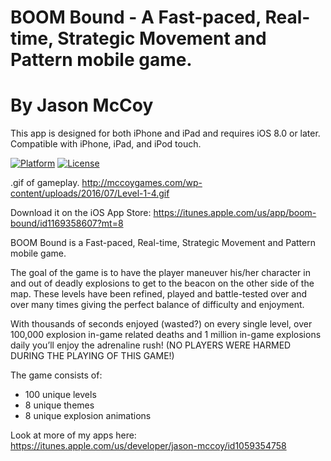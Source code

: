 # BOOM Bound - A Fast-paced, Real-time, Strategic Movement and Pattern mobile game.
# By Jason McCoy

This app is designed for both iPhone and iPad and requires iOS 8.0 or later. Compatible with iPhone, iPad, and iPod touch.

[![Platform](http://img.shields.io/badge/platform-iOS-blue.svg?style=flat)](http://cocoapods.org/?q=YALSideMenu)
[![License](http://img.shields.io/badge/license-MIT-green.svg?style=flat)](https://github.com/Yalantis/Side-Menu.iOS/blob/master/LICENSE)

.gif of gameplay.
http://mccoygames.com/wp-content/uploads/2016/07/Level-1-4.gif


Download it on the iOS App Store:
https://itunes.apple.com/us/app/boom-bound/id1169358607?mt=8


BOOM Bound is a Fast-paced, Real-time, Strategic Movement and Pattern mobile game.

The goal of the game is to have the player maneuver his/her character in and out of deadly explosions to get to the beacon on the other side of the map. These levels have been refined, played and battle-tested over and over many times giving the perfect balance of difficulty and enjoyment.

With thousands of seconds enjoyed (wasted?) on every single level, over 100,000 explosion in-game related deaths and 1 million in-game explosions daily you’ll enjoy the adrenaline rush!
(NO PLAYERS WERE HARMED DURING THE PLAYING OF THIS GAME!)

The game consists of:
* 100 unique levels
* 8 unique themes 
* 8 unique explosion animations


Look at more of my apps here:
https://itunes.apple.com/us/developer/jason-mccoy/id1059354758
